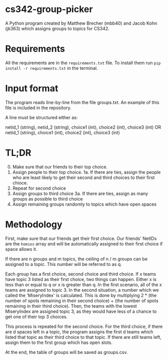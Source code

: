# cs342-group-picker

A Python program created by Matthew Brecher (mbb40) and Jacob Kohn (jk363) which assigns groups to topics for CS342.

# Requirements

All the requirements are in the `requirements.txt` file. To install them run `pip install -r requirements.txt` in the terminal.

# Input format

The program reads line-by-line from the file groups.txt. An example of this file is included in the repository. 

A line must be structured either as:

netid_1 (string), netid_2 (string), choice1 (int), choice2 (int), choice3 (int)
OR
netid_1 (string), choice1 (int), choice2 (int), choice3 (int)

# TL;DR

0. Make sure that our friends to their top choice. 
1. Assign people to their top choice. 
1a. If there are ties, assign the people who are least likely to get their second and third choices to their first chioce. 
2. Repeat for second choice
3. Assign groups to third choice
3a. If there are ties, assign as many groups as possible to third choice
4. Assign remaining groups randomly to topics which have open spaces

# Methodology

First, make sure that our friends get their first choice. Our friends' NetIDs are the `homies` array and will be automatically assigned to their first choice if space allows it.

If there are n groups and m topics, the ceiling of n / m groups can be assigned to a topic. This number will be referred to as q. 

Each group has a first choice, second choice and third choice. If x teams have topic 3 listed as their first choice, two things can happen. Either x is less than or equal to q or x is greater than q. In the first scenario, all of the x teams are assigned to topic 3. In the second situation, a number which we called the 'MiseryIndex' is calculated. This is done by multiplying 2 * (the number of spots remaining in their second choice) + (the number of spots remaining in their third choice). Then, the teams with the lowest MiseryIndex are assigned topic 3, as they would have less of a chance to get one of their top 3 choices.

This process is repeated for the second choice. For the third choice, if there are d spaces left in a topic, the program assigns the first d teams which listed that topic as their third choice to that topic. If there are still teams left, assign them to the first group which has open slots.

At the end, the table of groups will be saved as groups.csv.
